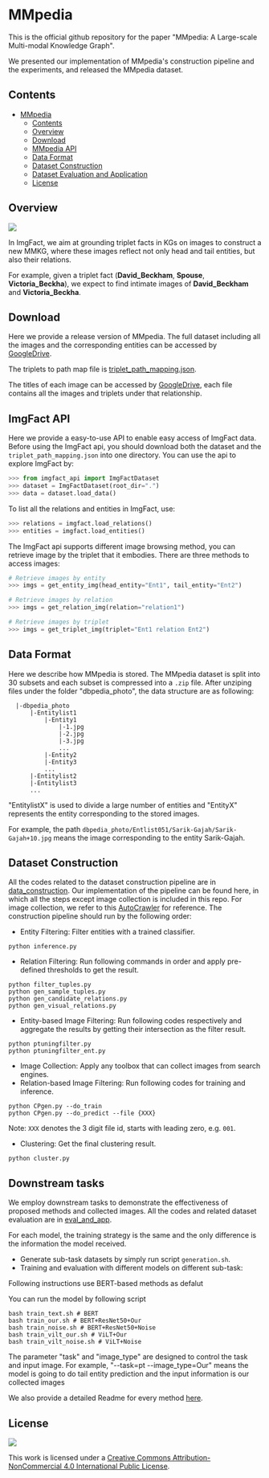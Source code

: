 # MMpedia
This is the official github repository for the paper "MMpedia: A Large-scale Multi-modal Knowledge Graph".

We presented our implementation of MMpedia's construction pipeline and the experiments, and released the MMpedia dataset.

## Contents

- [MMpedia](#imgfact)
  - [Contents](#contents)
  - [Overview](#overview)
  - [Download](#download)
  - [MMpedia API](#imgfact-api)
  - [Data Format](#data-format)
  - [Dataset Construction](#dataset-construction)
  - [Dataset Evaluation and Application](#dataset-evaluation-and-application)
  - [License](#license)

## Overview

<img src="imgs/motivation.jpg"/>


In ImgFact, we aim at grounding triplet facts in KGs on images to construct a new MMKG, where these images reflect not only head and tail entities, but also their relations.

For example, given a triplet fact (**David_Beckham**, **Spouse**, **Victoria_Beckha**), we expect to find intimate images of **David_Beckham** and **Victoria_Beckha**.

## Download

Here we provide a release version of MMpedia. The full dataset including all the images and the corresponding entities can be accessed by [GoogleDrive](https://drive.google.com/drive/folders/17MWnf1hQFuOLJ-8iIe0w7Culhy2DJBzE?usp=sharing).

The triplets to path map file is [triplet_path_mapping.json](https://github.com/kleinercubs/ImgFact/blob/main/triplet_path_mapping.json).

The titles of each image can be accessed by [GoogleDrive](https://drive.google.com/drive/u/0/folders/1ovmay5iSAIJcZOtSYEv6-WAeIfFoEmXo), each file contains all the images and triplets under that relationship.

## ImgFact API

 Here we provide a easy-to-use API to enable easy access of ImgFact data. Before using the ImgFact api, you should download both the dataset and the `triplet_path_mapping.json` into one directory. You can use the api to explore ImgFact by:

```python
>>> from imgfact_api import ImgFactDataset
>>> dataset = ImgFactDataset(root_dir=".")
>>> data = dataset.load_data()
```

To list all the relations and entities in ImgFact, use:

```python
>>> relations = imgfact.load_relations()
>>> entities = imgfact.load_entities()
```

The ImgFact api supports different image browsing method, you can retrieve image by the triplet that it embodies. There are three methods to access images:

```python
# Retrieve images by entity
>>> imgs = get_entity_img(head_entity="Ent1", tail_entity="Ent2")

# Retrieve images by relation
>>> imgs = get_relation_img(relation="relation1")

# Retrieve images by triplet
>>> imgs = get_triplet_img(triplet="Ent1 relation Ent2")
```


## Data Format

Here we describe how MMpedia is stored. The MMpedia dataset is split into 30 subsets and each subset is compressed into a `.zip` file. After unziping files under the folder "dbpedia_photo", the data structure are as following:

```
  |-dbpedia_photo
      |-Entitylist1
          |-Entity1
              |-1.jpg
              |-2.jpg
              |-3.jpg
              ...
          |-Entity2
          |-Entity3
          ...
      |-Entitylist2
      |-Entitylist3
      ...
```

"EntitylistX" is used to divide a large number of entities and "EntityX" represents the entity corresponding to the stored images.

For example, the path `dbpedia_photo/Entlist051/Sarik-Gajah/Sarik-Gajah+10.jpg` means the image corresponding to the entity Sarik-Gajah.

## Dataset Construction

All the codes related to the dataset construction pipeline are in [data_construction](https://github.com/kleinercubs/ImgFact/tree/main/dataset_construction). 
Our implementation of the pipeline can be found here, in which all the steps except image collection is included in this repo. For image collection, we refer to this [AutoCrawler](https://github.com/YoongiKim/AutoCrawler) for reference.
 The construction pipeline should run by the following order:

- Entity Filtering: Filter entities with a trained classifier.

```
python inference.py
```

- Relation Filtering: Run following commands in order and apply pre-defined thresholds to get the result.

```
python filter_tuples.py
python gen_sample_tuples.py
python gen_candidate_relations.py
python gen_visual_relations.py
```

- Entity-based Image Filtering: Run following codes respectively and aggregate the results by getting their intersection as the filter result.

```
python ptuningfilter.py
python ptuningfilter_ent.py
```

- Image Collection: Apply any toolbox that can collect images from search engines.
- Relation-based Image Filtering: Run following codes for training and inference.

```
python CPgen.py --do_train
python CPgen.py --do_predict --file {XXX}
```

Note: `XXX` denotes the 3 digit file id, starts with leading zero, e.g. `001`.

- Clustering: Get the final clustering result.

```
python cluster.py
```

## Downstream tasks

We employ downstream tasks to demonstrate the effectiveness of proposed methods and collected images. All the codes and related dataset evaluation are in [eval_and_app](https://github.com/kleinercubs/ImgFact/tree/main/eval_and_app).

For each model, the training strategy is the same and the only difference is the information the model received.

- Generate sub-task datasets by simply run script `generation.sh`.
- Training and evaluation with different models on different sub-task:

Following instructions use BERT-based methods as defalut

You can run the model by following script
```
bash train_text.sh # BERT
bash train_our.sh # BERT+ResNet50+Our
bash train_noise.sh # BERT+ResNet50+Noise
bash train_vilt_our.sh # ViLT+Our
bash train_vilt_noise.sh # ViLT+Noise
```

The parameter "task" and "image_type" are designed to control the task and input image. For example, "--task=pt --image_type=Our" means the model is going to do tail entity prediction and the input information is our collected images

We also provide a detailed Readme for every method [here](https://github.com/kleinercubs/ImgFact/tree/main/eval_and_app). 

## License

[![](https://licensebuttons.net/l/by-nc/4.0/88x31.png)](https://creativecommons.org/licenses/by-nc/4.0/)

This work is licensed under a [Creative Commons Attribution-NonCommercial 4.0 International Public License](https://creativecommons.org/licenses/by-nc/4.0/).
